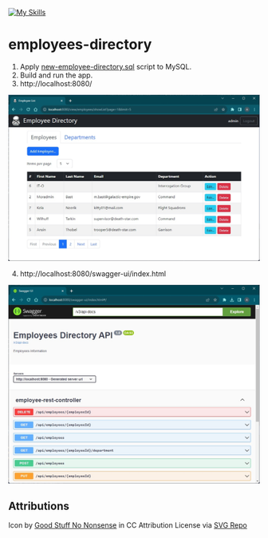 [![My Skills](https://skillicons.dev/icons?i=java,spring,hibernate,mysql,html,bootstrap,docker&theme=light)](https://skillicons.dev)
# employees-directory

1. Apply [new-employee-directory.sql](./new-employee-directory.sql) script to MySQL.
2. Build and run the app.
3. http://localhost:8080/

![screenshot](/src/main/resources/static/images/screenshot.jpg?raw=true)

4. http://localhost:8080/swagger-ui/index.html

![screenshot2](/src/main/resources/static/images/screenshot2.jpg?raw=true)

## Attributions

Icon by <a href="https://goodstuffnononsense.com/hand-drawn-icons/space-icons/?ref=svgrepo.com" target="_blank">Good Stuff No Nonsense</a> in CC Attribution License via <a href="https://www.svgrepo.com/" target="_blank">SVG Repo</a>
